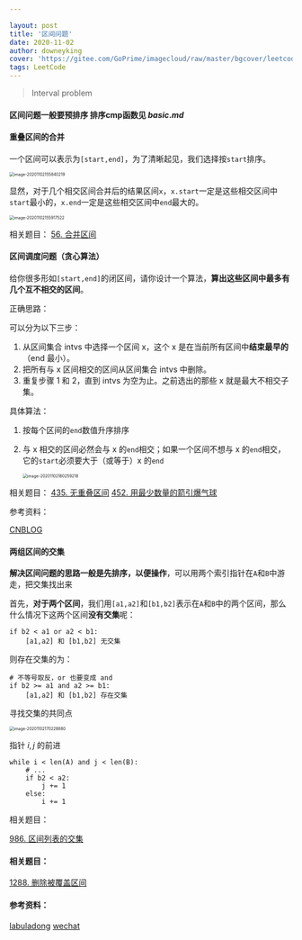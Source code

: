 ```yaml
---

layout: post
title: '区间问题'
date: 2020-11-02
author: downeyking
cover: 'https://gitee.com/GoPrime/imagecloud/raw/master/bgcover/leetcode.jpg'
tags: LeetCode
---
```


> Interval problem



#### 区间问题一般要预排序 排序cmp函数见 $basic.md$

#### 重叠区间的合并

一个区间可以表示为`[start,end]`，为了清晰起见，我们选择按`start`排序。

<img src="https://gitee.com/GoPrime/imagecloud/raw/master/img/image-20201102155840219.png" alt="image-20201102155840219" style="zoom:50%;" />

显然，对于几个相交区间合并后的结果区间`x`，`x.start`一定是这些相交区间中`start`最小的，`x.end`一定是这些相交区间中`end`最大的。

<img src="https://gitee.com/GoPrime/imagecloud/raw/master/img/image-20201102155917522.png" alt="image-20201102155917522" style="zoom: 50%;" />

相关题目：
[56. 合并区间](https://leetcode-cn.com/problems/merge-intervals/)



#### 区间调度问题（贪心算法）

给你很多形如`[start,end]`的闭区间，请你设计一个算法，**算出这些区间中最多有几个互不相交的区间**。

正确思路：

可以分为以下三步：

1. 从区间集合 intvs 中选择一个区间 x，这个 x 是在当前所有区间中**结束最早的**（end 最小）。
2. 把所有与 x 区间相交的区间从区间集合 intvs 中删除。
3. 重复步骤 1 和 2，直到 intvs 为空为止。之前选出的那些 x 就是最大不相交子集。

具体算法：

1. 按每个区间的`end`数值升序排序

2. 与 x 相交的区间必然会与 x 的`end`相交；如果一个区间不想与 x 的`end`相交，它的`start`必须要大于（或等于）x 的`end`

   <img src="https://gitee.com/GoPrime/imagecloud/raw/master/img/image-20201102160259218.png" alt="image-20201102160259218" style="zoom:50%;" />

相关题目：
[435. 无重叠区间](https://leetcode-cn.com/problems/non-overlapping-intervals/)
[452. 用最少数量的箭引爆气球](https://leetcode-cn.com/problems/minimum-number-of-arrows-to-burst-balloons/)

参考资料：

[CNBLOG](https://www.cnblogs.com/cmmdc/p/7190116.html)



#### 两组区间的交集

**解决区间问题的思路一般是先排序，以便操作**，可以用两个索引指针在`A`和`B`中游走，把交集找出来

首先，**对于两个区间**，我们用`[a1,a2]`和`[b1,b2]`表示在`A`和`B`中的两个区间，那么什么情况下这两个区间**没有交集**呢：

```
if b2 < a1 or a2 < b1:
    [a1,a2] 和 [b1,b2] 无交集	
```

则存在交集的为：

```
# 不等号取反，or 也要变成 and
if b2 >= a1 and a2 >= b1:
    [a1,a2] 和 [b1,b2] 存在交集
```

寻找交集的共同点

<img src="https://gitee.com/GoPrime/imagecloud/raw/master/img/image-20201102170228880.png" alt="image-20201102170228880" style="zoom:50%;" />

指针 $i,j$ 的前进

```
while i < len(A) and j < len(B):
    # ...
    if b2 < a2:
        j += 1
    else:
        i += 1
```

相关题目：

[986. 区间列表的交集](https://leetcode-cn.com/problems/interval-list-intersections/)



#### 相关题目：

[1288. 删除被覆盖区间](https://leetcode-cn.com/problems/remove-covered-intervals/)

#### 参考资料：

[labuladong](https://labuladong.gitbook.io/algo/di-ling-zhang-bi-du-xi-lie-qing-an-shun-xu-yue-du/qu-jian-wen-ti-he-ji)
[wechat](https://mp.weixin.qq.com/s?__biz=MzAxODQxMDM0Mw==&mid=2247484493&idx=1&sn=1615b8a875b770f25875dab54b7f0f6f&chksm=9bd7fa45aca07353a347b7267aaab78b81502cf7eb60d0510ca9109d3b9c0a1d9dda10d99f50&scene=21#wechat_redirect)